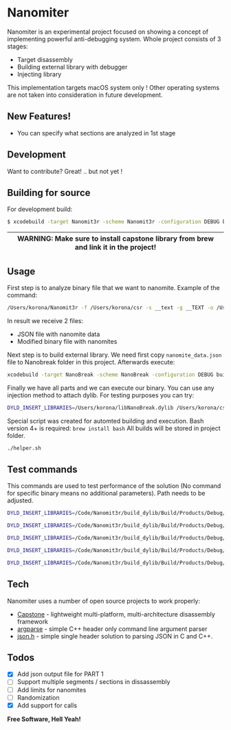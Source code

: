 # Nanomiter

Nanomiter is an experimental project focused on showing a concept of implementing powerful anti-debugging system. Whole project consists of 3 stages:

  - Target disassembly
  - Building external library with debugger
  - Injecting library

This implementation targets macOS system only ! Other operating systems are not taken into consideration in future development.

## New Features!

  - You can specify what sections are analyzed in 1st stage

## Development

Want to contribute? Great! .. but not yet !

## Building for source

For development build:
```sh
$ xcodebuild -target Nanomit3r -scheme Nanomit3r -configuration DEBUG build
```

| WARNING: Make sure to install capstone library from brew and link it in the project! |
| --- |

## Usage

First step is to analyze binary file that we want to nanomite. Example of the command:

```bash
/Users/korona/Nanomit3r -f /Users/korona/csr -s __text -g __TEXT -o /Users/korona/nanomite_data.json --output2 /Users/korona/csr_mod
```

In result we receive 2 files:
* JSON file with nanomite data
* Modified binary file with nanomites

Next step is to build external library. We need first copy `nanomite_data.json` file to Nanobreak folder in this project. Afterwards execute:

```bash
xcodebuild -target NanoBreak -scheme NanoBreak -configuration DEBUG build
```

Finally we have all parts and we can execute our binary. You can use any injection method to attach dylib. For testing purposes you can try:

```bash
DYLD_INSERT_LIBRARIES=/Users/korona/libNanoBreak.dylib /Users/korona/csr_mod
```

Special script was created for automted building and execution. Bash version 4+ is required: `brew install bash` 
All builds will be stored in project folder.

```bash
./helper.sh
```

## Test commands

This commands are used to test performance of the solution (No command for specific binary means no additional parameters). Path needs to be adjusted.

```bash
DYLD_INSERT_LIBRARIES=/Code/Nanomit3r/build_dylib/Build/Products/Debug/libNanoBreak.dylib /tmp/disarm_mod 0x1F2003D5
```

```bash
DYLD_INSERT_LIBRARIES=/Code/Nanomit3r/build_dylib/Build/Products/Debug/libNanoBreak.dylib /tmp/stat_mod /Code/Nanomit3r/Examples/clear
```

```bash
DYLD_INSERT_LIBRARIES=/Code/Nanomit3r/build_dylib/Build/Products/Debug/libNanoBreak.dylib /tmp/whois_mod wp.pl
```

```bash
DYLD_INSERT_LIBRARIES=/Code/Nanomit3r/build_dylib/Build/Products/Debug/libNanoBreak.dylib /tmp/insert_dylib_mod --strip-codesig 'test' /Code/Nanomit3r/Examples/clear /tmp/result_m
```

```bash
DYLD_INSERT_LIBRARIES=/Code/Nanomit3r/build_dylib/Build/Products/Debug/libNanoBreak.dylib /tmp/jtool2_mod -S /Code/Nanomit3r/Examples/clear
```

## Tech

Nanomiter uses a number of open source projects to work properly:

* [Capstone] - lightweight multi-platform, multi-architecture disassembly framework
* [argparse] - simple C++ header only command line argument parser
* [json.h] - simple single header solution to parsing JSON in C and C++.

## Todos

- [x] Add json output file for PART 1
- [ ] Support multiple segments / sections in dissassembly
- [ ] Add limits for nanomites
- [ ] Randomization
- [x] Add support for calls

**Free Software, Hell Yeah!**

[//]: # (You should not be here)

   [Capstone]: <https://www.capstone-engine.org/>
   [argparse]: <https://github.com/jamolnng/argparse>
   [json.h]: <https://github.com/sheredom/json.h>
